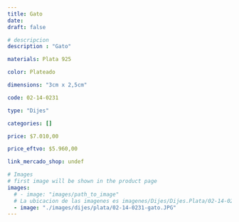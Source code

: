 ```yaml
---
title: Gato
date: 
draft: false

# descripcion
description : "Gato"

materials: Plata 925

color: Plateado

dimensions: "3cm x 2,5cm"

code: 02-14-0231

type: "Dijes"

categories: []

price: $7.010,00

price_eftvo: $5.960,00

link_mercado_shop: undef

# Images
# first image will be shown in the product page
images:
  # - image: "images/path_to_image"
  # La ubicacion de las imagenes es imagenes/Dijes/Dijes.Plata/02-14-0231-gato
  - image: "./images/dijes/plata/02-14-0231-gato.JPG"
---
```

